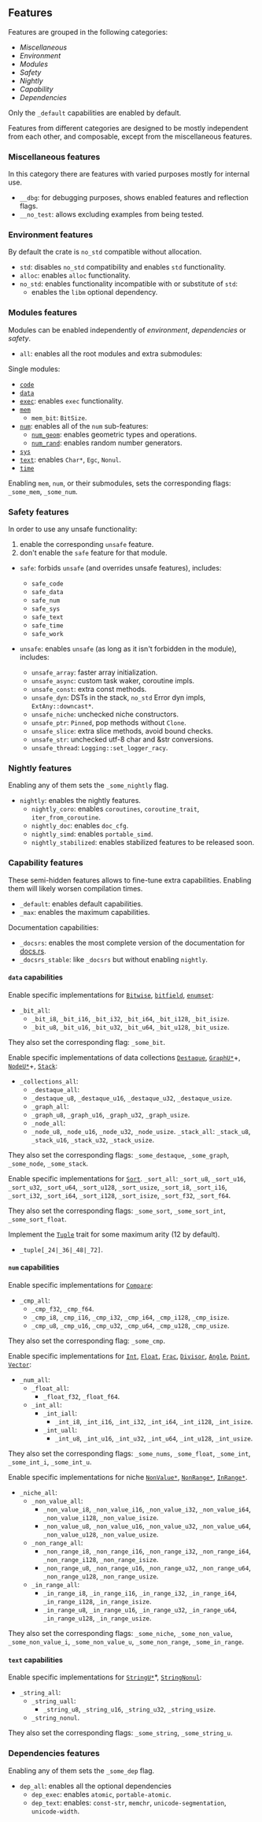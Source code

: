 ## Features

Features are grouped in the following categories:
- *Miscellaneous*
- *Environment*
- *Modules*
- *Safety*
- *Nightly*
- *Capability*
- *Dependencies*

Only the `_default` capabilities are enabled by default.

Features from different categories are designed to be mostly independent from
each other, and composable, except from the miscellaneous features.

### Miscellaneous features

In this category there are features with varied purposes mostly for internal use.

- `__dbg`: for debugging purposes, shows enabled features and reflection flags.
- `__no_test`: allows excluding examples from being tested.


### Environment features

By default the crate is `no_std` compatible without allocation.

- `std`: disables `no_std` compatibility and enables `std` functionality.
- `alloc`: enables `alloc` functionality.
- `no_std`: enables functionality incompatible with or substitute of `std`:
  - enables the `libm` optional dependency.


### Modules features

Modules can be enabled independently of *environment*, *dependencies* or *safety*.

- `all`: enables all the root modules and extra submodules:

Single modules:
- [`code`]
- [`data`]
- [`exec`]: enables `exec` functionality.
- [`mem`]
  - `mem_bit`: `BitSize`.
- [`num`]: enables all of the `num` sub-features:
    - [`num_geom`]: enables geometric types and operations.
    - [`num_rand`]: enables random number generators.
- [`sys`]
- [`text`]: enables `Char*`, `Egc`, `Nonul`.
- [`time`]

Enabling `mem`, `num`, or their submodules, sets the corresponding flags:
`_some_mem`, `_some_num`.

[`code`]: crate::code
[`data`]: crate::data
[`exec`]: crate::exec
[`mem`]: crate::mem
[`num`]: crate::num
[`num_geom`]: crate::num::geom
[`num_rand`]: crate::num::rand
[`sys`]: crate::sys
[`text`]: crate::text
[`time`]: crate::time


### Safety features

In order to use any unsafe functionality:
1. enable the corresponding `unsafe` feature.
2. don't enable the `safe` feature for that module.

- `safe`: forbids `unsafe` (and overrides unsafe features), includes:
  - `safe_code`
  - `safe_data`
  - `safe_num`
  - `safe_sys`
  - `safe_text`
  - `safe_time`
  - `safe_work`

- `unsafe`: enables `unsafe` (as long as it isn't forbidden in the module), includes:
	- `unsafe_array`: faster array initialization.
	- `unsafe_async`: custom task waker, coroutine impls.
	- `unsafe_const`: extra const methods.
	- `unsafe_dyn`: DSTs in the stack, `no_std` Error dyn impls, `ExtAny::downcast*`.
	- `unsafe_niche`: unchecked niche constructors.
	- `unsafe_ptr`: `Pinned`, pop methods without `Clone`.
	- `unsafe_slice`: extra slice methods, avoid bound checks.
	- `unsafe_str`: unchecked utf-8 char and &str conversions.
	- `unsafe_thread`: `Logging::set_logger_racy`.


### Nightly features

Enabling any of them sets the `_some_nightly` flag.

- `nightly`: enables the nightly features.
  - `nightly_coro`: enables `coroutines`, `coroutine_trait`, `iter_from_coroutine`.
  - `nightly_doc`: enables `doc_cfg`.
  - `nightly_simd`: enables `portable_simd`.
  - `nightly_stabilized`: enables stabilized features to be released soon.

### Capability features

These semi-hidden features allows to fine-tune extra capabilities.
Enabling them will likely worsen compilation times.

- `_default`: enables default capabilities.
- `_max`: enables the maximum capabilities.

Documentation capabilities:
- `_docsrs`: enables the most complete version of the documentation for [docs.rs](https://docs.rs).
- `_docsrs_stable`: like `_docsrs` but without enabling `nightly`.

#### `data` capabilities

Enable specific implementations for [`Bitwise`], [`bitfield`], [`enumset`]:
- `_bit_all`:
    - `_bit_i8`, `_bit_i16`, `_bit_i32`, `_bit_i64`, `_bit_i128`, `_bit_isize`.
    - `_bit_u8`, `_bit_u16`, `_bit_u32`, `_bit_u64`, `_bit_u128`, `_bit_usize`.

They also set the corresponding flag:
`_some_bit`.

[`Bitwise`]: crate::data::Bitwise
[`bitfield`]: crate::data::bitfield
[`enumset`]: crate::code::enumset

Enable specific implementations of data collections
[`Destaque`], [`GraphU*`]+, [`NodeU*`]+, [`Stack`]:
- `_collections_all`:
	- `_destaque_all`:
    - `_destaque_u8`, `_destaque_u16`, `_destaque_u32`, `_destaque_usize`.
	- `_graph_all`:
    - `_graph_u8`, `_graph_u16`, `_graph_u32`, `_graph_usize`.
	- `_node_all`:
    - `_node_u8`, `_node_u16`, `_node_u32`, `_node_usize`.
	`_stack_all`:
		`_stack_u8`, `_stack_u16`, `_stack_u32`, `_stack_usize`.

They also set the corresponding flags:
`_some_destaque`, `_some_graph`, `_some_node`, `_some_stack`.

Enable specific implementations for [`Sort`].
`_sort_all`:
  `_sort_u8`, `_sort_u16`, `_sort_u32`, `_sort_u64`, `_sort_u128`, `_sort_usize`,
  `_sort_i8`, `_sort_i16`, `_sort_i32`, `_sort_i64`, `_sort_i128`, `_sort_isize`,
  `_sort_f32`, `_sort_f64`.

They also set the corresponding flags:
`_some_sort`, `_some_sort_int`, `_some_sort_float`.

Implement the [`Tuple`] trait for some maximum arity (12 by default).
- `_tuple[_24|_36|_48|_72]`.

[`Destaque`]: crate::data::Destaque
[`Stack`]: crate::data::Stack
[`GraphU*`]: crate::data::GraphU8
[`NodeU*`]: crate::data::NodeU8
[`Sort`]: crate::data::Sort
[`Tuple`]: crate::data::Tuple

#### `num` capabilities

Enable specific implementations for [`Compare`]:
- `_cmp_all`:
  - `_cmp_f32`, `_cmp_f64`.
  - `_cmp_i8`, `_cmp_i16`, `_cmp_i32`, `_cmp_i64`, `_cmp_i128`, `_cmp_isize`.
  - `_cmp_u8`, `_cmp_u16`, `_cmp_u32`, `_cmp_u64`, `_cmp_u128`, `_cmp_usize`.

They also set the corresponding flag:
`_some_cmp`.

Enable specific implementations for [`Int`], [`Float`], [`Frac`], [`Divisor`],
[`Angle`], [`Point`], [`Vector`]:
- `_num_all`:
  - `_float_all`:
    - `_float_f32`, `_float_f64`.
  - `_int_all`:
    - `_int_iall`:
      - `_int_i8`, `_int_i16`, `_int_i32`, `_int_i64`, `_int_i128`, `_int_isize`.
    - `_int_uall`:
      - `_int_u8`, `_int_u16`, `_int_u32`, `_int_u64`, `_int_u128`, `_int_usize`.

They also set the corresponding flags:
`_some_nums`, `_some_float`, `_some_int`, `_some_int_i`, `_some_int_u`.

Enable specific implementations for niche [`NonValue*`], [`NonRange*`], [`InRange*`].
- `_niche_all`:
  - `_non_value_all`:
    - `_non_value_i8`, `_non_value_i16`, `_non_value_i32`,
      `_non_value_i64`, `_non_value_i128`, `_non_value_isize`.
    - `_non_value_u8`, `_non_value_u16`, `_non_value_u32`,
      `_non_value_u64`, `_non_value_u128`, `_non_value_usize`.
  - `_non_range_all`:
    - `_non_range_i8`, `_non_range_i16`, `_non_range_i32`,
      `_non_range_i64`, `_non_range_i128`, `_non_range_isize`.
    - `_non_range_u8`, `_non_range_u16`, `_non_range_u32`,
      `_non_range_u64`, `_non_range_u128`, `_non_range_usize`.
  - `_in_range_all`:
    - `_in_range_i8`, `_in_range_i16`, `_in_range_i32`,
      `_in_range_i64`, `_in_range_i128`, `_in_range_isize`.
    - `_in_range_u8`, `_in_range_u16`, `_in_range_u32`,
      `_in_range_u64`, `_in_range_u128`, `_in_range_usize`.

They also set the corresponding flags:
`_some_niche`, `_some_non_value`, `_some_non_value_i`, `_some_non_value_u`,
`_some_non_range`, `_some_in_range`.

[`Compare`]: crate::num::Compare
[`Float`]: crate::num::Float
[`Frac`]: crate::num::Frac
[`Int`]: crate::num::Int
[`Divisor`]: crate::num::Divisor
[`Angle`]: crate::num::Angle
[`Point`]: crate::num::Point
[`Vector`]: crate::num::Vector
[`InRange*`]: crate::num::InRangeU8
[`NonRange*`]: crate::num::NonRangeU8
[`NonValue*`]: crate::num::NonValueU8

#### `text` capabilities

Enable specific implementations for [`StringU*`]*, [`StringNonul`]:
- `_string_all`:
  - `_string_uall`:
    - `_string_u8`, `_string_u16`, `_string_u32`, `_string_usize`.
  - `_string_nonul`.

They also set the corresponding flags:
`_some_string`, `_some_string_u`.

[`StringU*`]: crate::text::StringU8
[`StringNonul`]: crate::text::StringNonul


### Dependencies features

Enabling any of them sets the `_some_dep` flag.

- `dep_all`: enables all the optional dependencies
  - `dep_exec`: enables `atomic`, `portable-atomic`.
  - `dep_text`: enables: `const-str`, `memchr`, `unicode-segmentation`, `unicode-width`.
